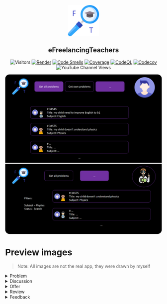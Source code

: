 <div align="center">
 <img src="docs/images/ApplicationIcon.png" weight="100" height="100" />
 <h2>eFreelancingTeachers</h2>

<!-- ToDo: Add real badges -->
![Visitors](https://api.visitorbadge.io/api/VisitorHit?user=kurnakovv&repo=eFreelancingTeachers&countColor=%237B1E7A&style=flat)
[![Render](https://img.shields.io/static/v1?label=&message=Render&color=grey&logo=render)](https://jiraf-goal.onrender.com/ping)
[![Code Smells](https://sonarcloud.io/api/project_badges/measure?project=KurnakovMaksim_jiraF&metric=code_smells)](https://sonarcloud.io/summary/new_code?id=KurnakovMaksim_jiraF)
[![Coverage](https://sonarcloud.io/api/project_badges/measure?project=KurnakovMaksim_jiraF&metric=coverage)](https://sonarcloud.io/summary/new_code?id=KurnakovMaksim_jiraF)
[![CodeQL](https://github.com/KurnakovMaksim/jiraF-goal/workflows/CodeQL/badge.svg)](https://github.com/KurnakovMaksim/jiraF-goal/actions?query=workflow%3ACodeQL)
[![Codecov](https://codecov.io/gh/KurnakovMaksim/jiraF/branch/main/graph/badge.svg)](https://codecov.io/gh/KurnakovMaksim/jiraF)
![YouTube Channel Views](https://img.shields.io/youtube/channel/views/UCiwWJWKublIIozujIm0CVFw)

</div>

<img src="docs/images/MainPage.png" style="border-radius: 14px 14px 0px 0px;" />
<img src="docs/images/TeacherMainPage.png" style="border-radius: 0px 0px 14px 14px;" />

# Preview images

> Note: All images are not the real app, they were drawn by myself

<details>
    <summary>Problem</summary>
    <img src="docs/images/Problem.png" style="border-radius: 14px;" />
</details>

<details>
    <summary>Discussion</summary>
    <img src="docs/images/Discussion.png" style="border-radius: 14px;" />
</details>

<details>
    <summary>Offer</summary>
    <img src="docs/images/Offers.png" style="border-radius: 14px;" />
</details>

<details>
    <summary>Review</summary>
    <img src="docs/images/Review.png" style="border-radius: 14px;" />
</details>

<details>
    <summary>Feedback</summary>
    <img src="docs/images/Feedback.png" style="border-radius: 14px;" />
</details>
